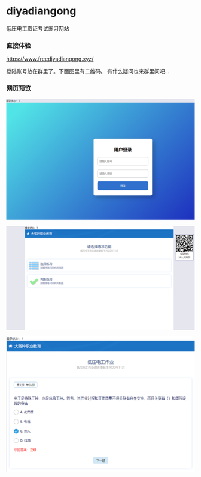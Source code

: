 # diyadiangong
低压电工取证考试练习网站
### 直接体验

https://www.freediyadiangong.xyz/

登陆账号放在群里了。下面图里有二维码。
有什么疑问也来群里问吧...

### 网页预览

![image-20221118095142950](https://github.com/PTA00/diyadiangong/blob/main/image/0.png)

![image-20221118095025146](https://github.com/PTA00/diyadiangong/blob/main/image/1.png)

![image-20221118095118226](https://github.com/PTA00/diyadiangong/blob/main/image/2.png)
